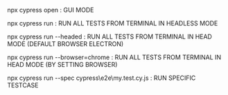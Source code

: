 npx cypress open : GUI MODE

npx cypress run : RUN ALL TESTS FROM TERMINAL IN HEADLESS MODE

npx cypress run --headed : RUN ALL TESTS FROM TERMINAL IN HEAD MODE (DEFAULT BROWSER ELECTRON)

npx cypress run --browser=chrome : RUN ALL TESTS FROM TERMINAL IN HEAD MODE (BY SETTING BROWSER)

npx cypress run --spec cypress\e2e\my.test.cy.js : RUN SPECIFIC TESTCASE

   
      